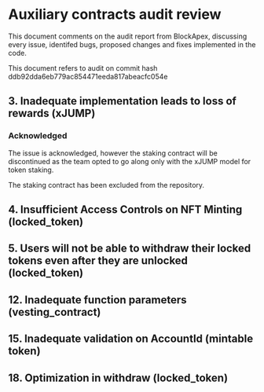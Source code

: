 # Auxiliary contracts audit review

This document comments on the audit report from BlockApex, discussing every issue, identifed bugs, proposed changes and fixes implemented in the code.

This document refers to audit on commit hash ddb92dda6eb779ac854471eeda817abeacfc054e

## 3. Inadequate implementation leads to loss of rewards (xJUMP)
### Acknowledged

The issue is acknowledged, however the staking contract will be discontinued as the team opted to go along only with the xJUMP model for token staking.

The staking contract has been excluded from the repository.

## 4. Insufficient Access Controls on NFT Minting (locked_token)

## 5. Users will not be able to withdraw their locked tokens even after they are unlocked (locked_token)

## 12. Inadequate function parameters (vesting_contract)

## 15. Inadequate validation on AccountId (mintable token)

## 18. Optimization in withdraw (locked_token)

